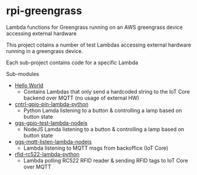 # rpi-greengrass
Lambda functions for Greengrass running on an AWS greengrass device accessing external hardware

This project cotains a number of test Lambdas accessing external hardware running in a greengrass device.

Each sub-project contains code for a specific Lambda

Sub-modules
* [Hello World](./hello-world/README.md)
    * Contains Lambdas that only send a hardcoded string to the IoT Core backend over MQTT (no usage of external HW)
* [cntrl-gpio-pin-lambda-python](./cntrl-gpio-pin-lambda-python/README.md)
    * Python Lamda listening to a button & controlling a lamp based on button state
* [ggs-gpio-test-lambda-nodejs](./ggs-gpio-test-lambda-nodejs/README.md)
    * NodeJS Lamda listening to a button & controlling a lamp based on button state
* [ggs-mqtt-listen-lambda-nodejs](./ggs-mqtt-listen-lambda-nodejs/README.md)
    * Lambda listening to MQTT msgs from backoffice (IoT Core)
* [rfid-rc522-lambda-python](./rfid-rc522-lambda-python/README.md)
    * Lambda polling RC522 RFID reader & sending RFID tags to IoT Core over MQTT
